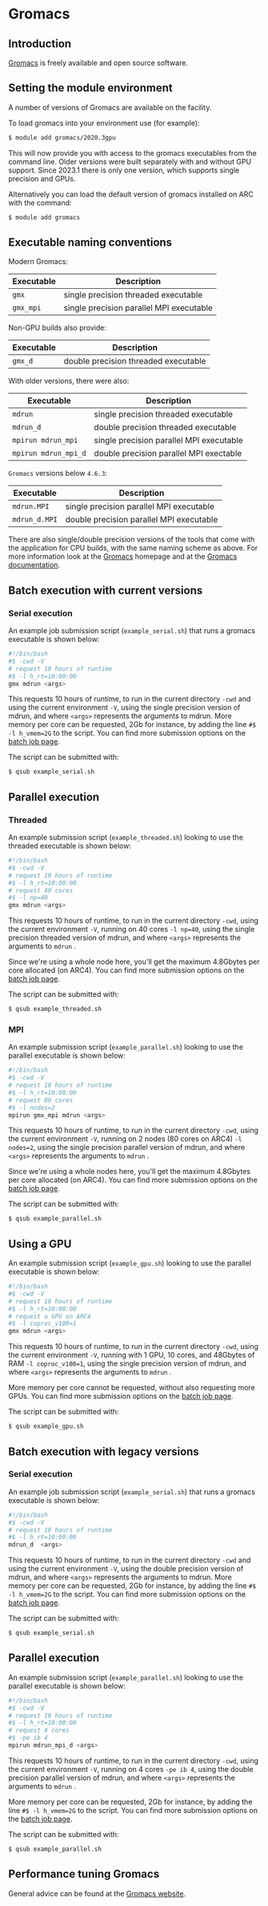 # Gromacs

## Introduction

[Gromacs](https://www.gromacs.org) is freely available and open source software.

## Setting the module environment

A number of versions of Gromacs are available on the facility.

To load gromacs into your environment use (for example):

```bash
$ module add gromacs/2020.3gpu
```

This will now provide you with access to the gromacs executables from the
command line.  Older versions were built separately with and without GPU
support.  Since 2023.1 there is only one version, which supports single
precision and GPUs.

Alternatively you can load the default version of gromacs installed on ARC with
the command:

```bash
$ module add gromacs
```

## Executable naming conventions

Modern Gromacs:

|Executable               |Description
|-------------------------|--------------------------
|`gmx`                    |single precision threaded executable
|`gmx_mpi`                |single precision parallel MPI executable

Non-GPU builds also provide:

|Executable               |Description
|-------------------------|--------------------------
|`gmx_d`                  |double precision threaded executable

With older versions, there were also:

|Executable               |Description
|-------------------------|--------------------------
|`mdrun`                  |single precision threaded executable
|`mdrun_d`                |double precision threaded executable
|`mpirun mdrun_mpi`       |single precision parallel MPI executable
|`mpirun mdrun_mpi_d`     |double precision parallel MPI exectable

`Gromacs` versions below `4.6.3`:

|Executable               |Description
|-------------------------|--------------------------
|`mdrun.MPI`              |single precision parallel MPI executable
|`mdrun_d.MPI`            |double precision parallel MPI executable

There are also single/double precision versions of the tools that come with the
application for CPU builds, with the same naming scheme as above. For more
information look at the [Gromacs](https://www.gromacs.org/) homepage and at the
[Gromacs documentation](https://manual.gromacs.org/).

## Batch execution with current versions

### Serial execution

An example job submission script (`example_serial.sh`) that runs a gromacs
executable is shown below:

```bash
#!/bin/bash
#$ -cwd -V
# request 10 hours of runtime
#$ -l h_rt=10:00:00
gmx mdrun <args>
```

This requests 10 hours of runtime, to run in the current directory `-cwd` and
using the current environment `-V`, using the single precision version of
mdrun, and where `<args>` represents the arguments to mdrun. More memory per
core can be requested, 2Gb for instance, by adding the line `#$ -l h_vmem=2G`
to the script. You can find more submission options on the [batch job
page](batchjob:list-of-sge-options).

The script can be submitted with:

```bash
$ qsub example_serial.sh
```

## Parallel execution

### Threaded
An example submission script (`example_threaded.sh`) looking to use the
threaded executable is shown below:

```bash
#!/bin/bash
#$ -cwd -V
# request 10 hours of runtime
#$ -l h_rt=10:00:00
# request 40 cores
#$ -l np=40
gmx mdrun <args>
```

This requests 10 hours of runtime, to run in the current directory `-cwd`,
using the current environment `-V`, running on 40 cores `-l np=40`, using the
single precision threaded version of mdrun, and where `<args>` represents the
arguments to `mdrun` .

Since we're using a whole node here, you'll get the maximum 4.8Gbytes per core
allocated (on ARC4).  You can find more submission options on the [batch job
page](batchjob:list-of-sge-options).

The script can be submitted with:

```bash
$ qsub example_threaded.sh
```

### MPI

An example submission script (`example_parallel.sh`) looking to use the
parallel executable is shown below:

```bash
#!/bin/bash
#$ -cwd -V
# request 10 hours of runtime
#$ -l h_rt=10:00:00
# request 80 cores
#$ -l nodes=2
mpirun gmx_mpi mdrun <args>
```

This requests 10 hours of runtime, to run in the current directory `-cwd`,
using the current environment `-V`, running on 2 nodes (80 cores on ARC4)
`-l nodes=2`, using the single precision parallel version of mdrun, and where
`<args>` represents the arguments to `mdrun` .

Since we're using a whole nodes here, you'll get the maximum 4.8Gbytes per
core allocated (on ARC4).  You can find more submission options on the
[batch job page](batchjob:list-of-sge-options).

The script can be submitted with:

```bash
$ qsub example_parallel.sh
```

## Using a GPU

An example submission script (`example_gpu.sh`) looking to use the parallel
executable is shown below:

```bash
#!/bin/bash
#$ -cwd -V
# request 10 hours of runtime
#$ -l h_rt=10:00:00
# request a GPU on ARC4
#$ -l coproc_v100=1
gmx mdrun <args>
```

This requests 10 hours of runtime, to run in the current directory `-cwd`,
using the current environment `-V`, running with 1 GPU, 10 cores, and 48Gbytes
of RAM `-l coproc_v100=1`, using the single precision version of mdrun, and
where `<args>` represents the arguments to `mdrun` .

More memory per core cannot be requested, without also requesting more GPUs.
You can find more submission options on the [batch job
page](batchjob:list-of-sge-options).

The script can be submitted with:

```bash
$ qsub example_gpu.sh
```

## Batch execution with legacy versions

### Serial execution

An example job submission script (`example_serial.sh`) that runs a gromacs
executable is shown below:

```bash
#!/bin/bash
#$ -cwd -V
# request 10 hours of runtime
#$ -l h_rt=10:00:00
mdrun_d  <args>
```

This requests 10 hours of runtime, to run in the current directory `-cwd` and
using the current environment `-V`, using the double precision version of
mdrun, and where `<args>` represents the arguments to mdrun. More memory per
core can be requested, 2Gb for instance, by adding the line `#$ -l h_vmem=2G`
to the script. You can find more submission options on the [batch job
page](batchjob:list-of-sge-options).

The script can be submitted with:

```bash
$ qsub example_serial.sh
```

## Parallel execution

An example submission script (`example_parallel.sh`) looking to use the
parallel executable is shown below:

```bash
#!/bin/bash
#$ -cwd -V
# request 10 hours of runtime
#$ -l h_rt=10:00:00
# request 4 cores
#$ -pe ib 4
mpirun mdrun_mpi_d <args>
```

This requests 10 hours of runtime, to run in the current directory `-cwd`,
using the current environment `-V`, running on 4 cores `-pe ib 4`, using the
double precision parallel version of mdrun, and where `<args>` represents the
arguments to `mdrun` .

More memory per core can be requested, 2Gb for instance, by adding the line `#$
-l h_vmem=2G` to the script. You can find more submission options on the [batch
job page](batchjob:list-of-sge-options).

The script can be submitted with:

```bash
$ qsub example_parallel.sh
```

## Performance tuning Gromacs

General advice can be found at the
[Gromacs website](https://manual.gromacs.org/documentation/2023.1/user-guide/mdrun-performance.html).
